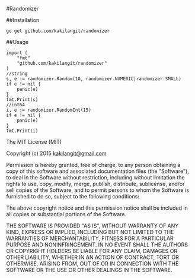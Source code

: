 #Randomizer

##Installation

    go get github.com/kakilangit/randomizer

##Usage

    import (
        "fmt"
        "github.com/kakilangit/randomizer"
    )
    //string
    s, e := randomizer.Random(10, randomizer.NUMERIC|randomizer.SMALL)
    if e != nil {
        panic(e)
    }
    fmt.Print(s)
    //int64
    i, e := randomizer.RandomInt(15)
    if e != nil {
        panic(e)
    }
    fmt.Print(i)
    


The MIT License (MIT)

Copyright (c) 2015 kakilangit@gmail.com

Permission is hereby granted, free of charge, to any person obtaining a copy
of this software and associated documentation files (the "Software"), to deal
in the Software without restriction, including without limitation the rights
to use, copy, modify, merge, publish, distribute, sublicense, and/or sell
copies of the Software, and to permit persons to whom the Software is
furnished to do so, subject to the following conditions:

The above copyright notice and this permission notice shall be included in all
copies or substantial portions of the Software.

THE SOFTWARE IS PROVIDED "AS IS", WITHOUT WARRANTY OF ANY KIND, EXPRESS OR
IMPLIED, INCLUDING BUT NOT LIMITED TO THE WARRANTIES OF MERCHANTABILITY,
FITNESS FOR A PARTICULAR PURPOSE AND NONINFRINGEMENT. IN NO EVENT SHALL THE
AUTHORS OR COPYRIGHT HOLDERS BE LIABLE FOR ANY CLAIM, DAMAGES OR OTHER
LIABILITY, WHETHER IN AN ACTION OF CONTRACT, TORT OR OTHERWISE, ARISING FROM,
OUT OF OR IN CONNECTION WITH THE SOFTWARE OR THE USE OR OTHER DEALINGS IN THE
SOFTWARE.



